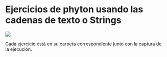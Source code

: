 # Ejercicios de phyton usando las cadenas de texto o Strings

![](https://upload.wikimedia.org/wikipedia/commons/c/c3/Python-logo-notext.svg)

Cada ejercicio está en su carpeta correspondiente junto con la captura de la ejecución.